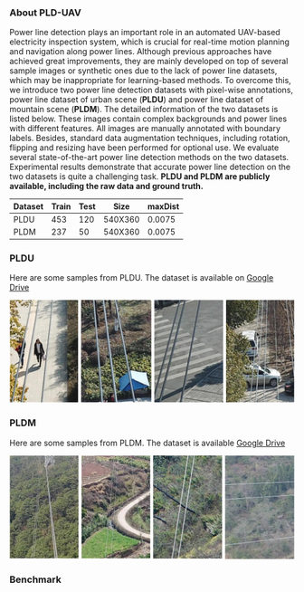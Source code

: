### About PLD-UAV
Power line detection plays an important role in an automated UAV-based electricity inspection system, which is crucial for real-time motion planning and navigation along power lines. Although previous approaches have achieved great improvements, they are mainly developed on top of several sample images or synthetic ones due to the lack of power line datasets, which may be inappropriate for learning-based methods. To overcome this, we introduce two power line detection datasets with pixel-wise annotations, power line dataset of urban scene (**PLDU**) and power line dataset of mountain scene (**PLDM**). The detailed information of the two datasets is listed below. These images contain complex backgrounds and power lines with different features. All images are manually annotated with boundary labels. Besides, standard data augmentation techniques, including rotation, flipping and resizing have been performed for optional use. We evaluate several state-of-the-art power line detection methods on the two datasets. Experimental results demonstrate that accurate power line detection on the two datasets is quite a challenging task. **PLDU and PLDM are publicly available, including the raw data and ground truth.** 

Dataset | Train | Test | Size | maxDist
------ | ------| ------| ------| ------
PLDU | 453 | 120 | 540X360 | 0.0075
PLDM | 237 | 50 | 540X360 | 0.0075


### PLDU
Here are some samples from PLDU. The dataset is available on [Google Drive](https://drive.google.com/open?id=1XjoWvHm2I8Y4RV_i9gEd93ZP-KryjJlm)

![sample1](PLDU.jpg)

### PLDM
Here are some samples from PLDM. The dataset is available [Google Drive](https://drive.google.com/open?id=1bKFEuXKHRsy0tnOnoEVW6oRi7hS5oekr)

![sample2](PLDM.jpg)

### Benchmark
